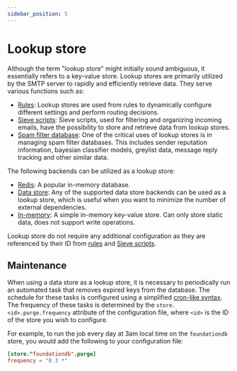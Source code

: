 ```yaml
---
sidebar_position: 5
---
```


# Lookup store

Although the term "lookup store" might initially sound ambiguous, it essentially refers to a key-value store. Lookup stores are primarily utilized by the SMTP server to rapidly and efficiently retrieve data. They serve various functions such as:

- [Rules](/docs/configuration/overview/rules/syntax): Lookup stores are used from rules to dynamically configure different settings and perform routing decisions.
- [Sieve scripts](/docs/sieve/overview): Sieve scripts, used for filtering and organizing incoming emails, have the possibility to store and retrieve data from lookup stores. 
- [Spam filter database](/docs/spamfilter/settings/database): One of the critical uses of lookup stores is in managing spam filter databases. This includes sender reputation information, bayesian classifier models, greylist data, message reply tracking and other similar data.

The following backends can be utilized as a lookup store:

- [Redis](/docs/storage/backends/redis): A popular in-memory database.
- [Data store](/docs/storage/data): Any of the supported data store backends can be used as a lookup store, which is useful when you want to minimize the number of external dependencies.
- [In-memory](/docs/storage/backends/memory): A simple in-memory key-value store. Can only store static data, does not support write operations.

Lookup store do not require any additional configuration as they are referenced by their ID from [rules](/docs/configuration/overview/rules/syntax) and [Sieve scripts](/docs/sieve/overview).

## Maintenance

When using a data store as a lookup store, it is necessary to periodically run an automated task that removes expired keys from the database. The schedule for these tasks is configured using a simplified [cron-like syntax](/docs/configuration/overview/values/cron). The frequency of these tasks is determined by the `store.<id>.purge.frequency` attribute of the configuration file, where `<id>` is the ID of the store you wish to configure.

For example, to run the job every day at 3am local time on the `foundationdb` store, you would add the following to your configuration file:

```toml
[store."foundationdb".purge]
frequency = "0 3 *"
```



